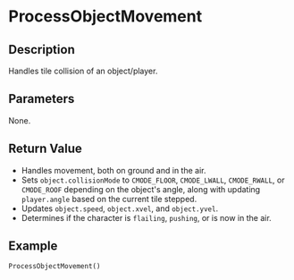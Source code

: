 # ProcessObjectMovement

## Description
Handles tile collision of an object/player.

## Parameters
None.

## Return Value
- Handles movement, both on ground and in the air.
- Sets `object.collisionMode` to `CMODE_FLOOR`, `CMODE_LWALL`, `CMODE_RWALL`, or `CMODE_ROOF` depending on the object's angle, along with updating `player.angle` based on the current tile stepped.
- Updates `object.speed`, `object.xvel`, and `object.yvel`.
- Determines if the character is `flailing`, `pushing`, or is now in the air.

## Example
```
ProcessObjectMovement()
```